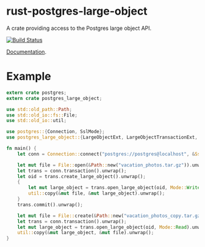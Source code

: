 # rust-postgres-large-object

A crate providing access to the Postgres large object API.

[![Build Status](https://travis-ci.org/sfackler/rust-postgres-large-object.svg?branch=master)](https://travis-ci.org/sfackler/rust-postgres-large-object)

[Documentation](https://sfackler.github.io/rust-postgres-large-object/doc/v0.3.2/postgres_large_object).

# Example

```rust
extern crate postgres;
extern crate postgres_large_object;

use std::old_path::Path;
use std::old_io::fs::File;
use std::old_io::util;

use postgres::{Connection, SslMode};
use postgres_large_object::{LargeObjectExt, LargeObjectTransactionExt, Mode};

fn main() {
    let conn = Connection::connect("postgres://postgres@localhost", &SslMode::None).unwrap();

    let mut file = File::open(&Path::new("vacation_photos.tar.gz")).unwrap();
    let trans = conn.transaction().unwrap();
    let oid = trans.create_large_object().unwrap();
    {
        let mut large_object = trans.open_large_object(oid, Mode::Write).unwrap();
        util::copy(&mut file, &mut large_object).unwrap();
    }
    trans.commit().unwrap();

    let mut file = File::create(&Path::new("vacation_photos_copy.tar.gz")).unwrap();
    let trans = conn.transaction().unwrap();
    let mut large_object = trans.open_large_object(oid, Mode::Read).unwrap();
    util::copy(&mut large_object, &mut file).unwrap();
}
```
